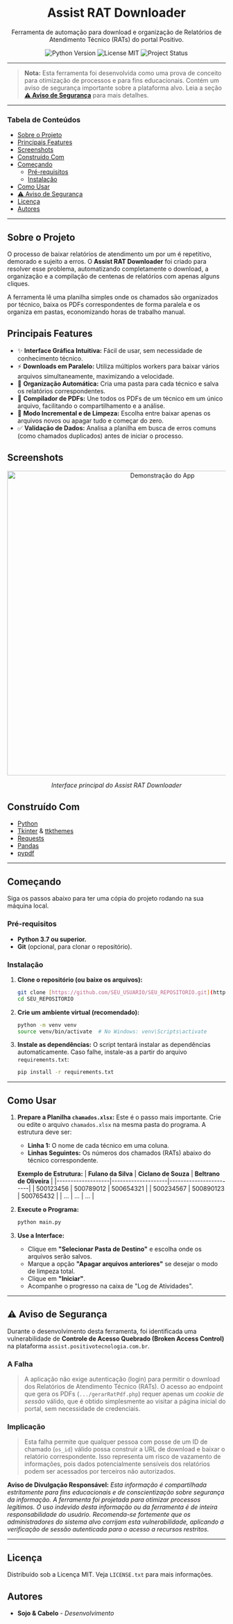 <div align="center">
  <h1>Assist RAT Downloader</h1>
  <p>
    Ferramenta de automação para download e organização de Relatórios de Atendimento Técnico (RATs) do portal Positivo.
  </p>

  <img src="https://img.shields.io/badge/Python-3.7%2B-blue?logo=python" alt="Python Version">
  <img src="https://img.shields.io/badge/License-MIT-green.svg" alt="License MIT">
  <img src="https://img.shields.io/badge/Status-Ativo-brightgreen" alt="Project Status">

</div>

---

> **Nota:** Esta ferramenta foi desenvolvida como uma prova de conceito para otimização de processos e para fins educacionais. Contém um aviso de segurança importante sobre a plataforma alvo. Leia a seção [**⚠️ Aviso de Segurança**](#-aviso-de-segurança) para mais detalhes.

---

### Tabela de Conteúdos
* [Sobre o Projeto](#sobre-o-projeto)
* [Principais Features](#principais-features)
* [Screenshots](#screenshots)
* [Construído Com](#construído-com)
* [Começando](#começando)
  * [Pré-requisitos](#pré-requisitos)
  * [Instalação](#instalação)
* [Como Usar](#como-usar)
* [⚠️ Aviso de Segurança](#-aviso-de-segurança)
* [Licença](#licença)
* [Autores](#autores)

---

## Sobre o Projeto

O processo de baixar relatórios de atendimento um por um é repetitivo, demorado e sujeito a erros. O **Assist RAT Downloader** foi criado para resolver esse problema, automatizando completamente o download, a organização e a compilação de centenas de relatórios com apenas alguns cliques.

A ferramenta lê uma planilha simples onde os chamados são organizados por técnico, baixa os PDFs correspondentes de forma paralela e os organiza em pastas, economizando horas de trabalho manual.

## Principais Features

* ✨ **Interface Gráfica Intuitiva:** Fácil de usar, sem necessidade de conhecimento técnico.
* ⚡️ **Downloads em Paralelo:** Utiliza múltiplos workers para baixar vários arquivos simultaneamente, maximizando a velocidade.
* 📂 **Organização Automática:** Cria uma pasta para cada técnico e salva os relatórios correspondentes.
* 📎 **Compilador de PDFs:** Une todos os PDFs de um técnico em um único arquivo, facilitando o compartilhamento e a análise.
* 🔄 **Modo Incremental e de Limpeza:** Escolha entre baixar apenas os arquivos novos ou apagar tudo e começar do zero.
* ✅ **Validação de Dados:** Analisa a planilha em busca de erros comuns (como chamados duplicados) antes de iniciar o processo.

## Screenshots

<div align="center">
  <img src="https://i.imgur.com/GCtGIIS.png" alt="Demonstração do App" width="700"/>
  <p><i>Interface principal do Assist RAT Downloader</i></p>
</div>


## Construído Com

* [Python](https://www.python.org/)
* [Tkinter](https://docs.python.org/3/library/tkinter.html) & [ttkthemes](https://github.com/RedFantom/ttkthemes)
* [Requests](https://requests.readthedocs.io/en/latest/)
* [Pandas](https://pandas.pydata.org/)
* [pypdf](https://pypdf.readthedocs.io/en/stable/)

---

## Começando

Siga os passos abaixo para ter uma cópia do projeto rodando na sua máquina local.

### Pré-requisitos

* **Python 3.7 ou superior.**
* **Git** (opcional, para clonar o repositório).

### Instalação

1.  **Clone o repositório (ou baixe os arquivos):**
    ```sh
    git clone [https://github.com/SEU_USUARIO/SEU_REPOSITORIO.git](https://github.com/SEU_USUARIO/SEU_REPOSITORIO.git)
    cd SEU_REPOSITORIO
    ```

2.  **Crie um ambiente virtual (recomendado):**
    ```sh
    python -m venv venv
    source venv/bin/activate  # No Windows: venv\Scripts\activate
    ```

3.  **Instale as dependências:**
    O script tentará instalar as dependências automaticamente. Caso falhe, instale-as a partir do arquivo `requirements.txt`:
    ```sh
    pip install -r requirements.txt
    ```

---

## Como Usar

1.  **Prepare a Planilha `chamados.xlsx`:**
    Este é o passo mais importante. Crie ou edite o arquivo `chamados.xlsx` na mesma pasta do programa. A estrutura deve ser:
    * **Linha 1:** O nome de cada técnico em uma coluna.
    * **Linhas Seguintes:** Os números dos chamados (RATs) abaixo do técnico correspondente.

    **Exemplo de Estrutura:**
    | **Fulano da Silva** | **Ciclano de Souza** | **Beltrano de Oliveira** |
    |-------------------|--------------------|------------------------|
    | 500123456         | 500789012          | 500654321              |
    | 500234567         | 500890123          | 500765432              |
    | ...               | ...                | ...                    |

2.  **Execute o Programa:**
    ```sh
    python main.py
    ```

3.  **Use a Interface:**
    * Clique em **"Selecionar Pasta de Destino"** e escolha onde os arquivos serão salvos.
    * Marque a opção **"Apagar arquivos anteriores"** se desejar o modo de limpeza total.
    * Clique em **"Iniciar"**.
    * Acompanhe o progresso na caixa de "Log de Atividades".

---

## ⚠️ Aviso de Segurança

Durante o desenvolvimento desta ferramenta, foi identificada uma vulnerabilidade de **Controle de Acesso Quebrado (Broken Access Control)** na plataforma `assist.positivotecnologia.com.br`.

### A Falha

> A aplicação não exige autenticação (login) para permitir o download dos Relatórios de Atendimento Técnico (RATs). O acesso ao endpoint que gera os PDFs (`.../gerarRatPdf.php`) requer apenas um *cookie de sessão* válido, que é obtido simplesmente ao visitar a página inicial do portal, sem necessidade de credenciais.

### Implicação

> Esta falha permite que qualquer pessoa com posse de um ID de chamado (`os_id`) válido possa construir a URL de download e baixar o relatório correspondente. Isso representa um risco de vazamento de informações, pois dados potencialmente sensíveis dos relatórios podem ser acessados por terceiros não autorizados.

**Aviso de Divulgação Responsável:**
*Esta informação é compartilhada estritamente para fins educacionais e de conscientização sobre segurança da informação. A ferramenta foi projetada para otimizar processos legítimos. O uso indevido desta informação ou da ferramenta é de inteira responsabilidade do usuário. Recomenda-se fortemente que os administradores do sistema alvo corrijam esta vulnerabilidade, aplicando a verificação de sessão autenticada para o acesso a recursos restritos.*

---

## Licença

Distribuído sob a Licença MIT. Veja `LICENSE.txt` para mais informações.

## Autores

* **Sojo & Cabelo** - *Desenvolvimento*
